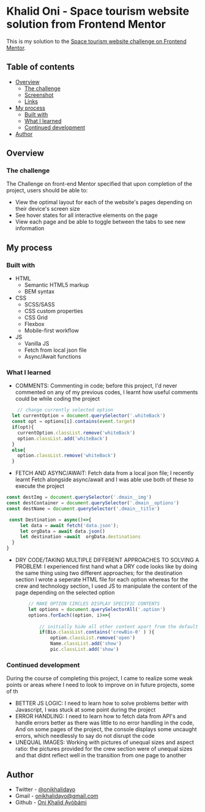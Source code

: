 # Khalid Oni - Space tourism website solution from Frontend Mentor

This is my solution to the [Space tourism website challenge on Frontend Mentor](https://www.frontendmentor.io/challenges/space-tourism-multipage-website-gRWj1URZ3). 

## Table of contents

- [Overview](#overview)
  - [The challenge](#the-challenge)
  - [Screenshot](#screenshot)
  - [Links](#links)
- [My process](#my-process)
  - [Built with](#built-with)
  - [What I learned](#what-i-learned)
  - [Continued development](#continued-development)
- [Author](#author)


## Overview

### The challenge

The Challenge on front-end Mentor specified that  upon completion of the project, users should be able to:

- View the optimal layout for each of the website's pages depending on their device's screen size
- See hover states for all interactive elements on the page
- View each page and be able to toggle between the tabs to see new information


## My process

### Built with
- HTML
  - Semantic HTML5 markup
  - BEM syntax
- CSS
  - SCSS/SASS
  - CSS custom properties
  - CSS Grid
  - Flexbox
  - Mobile-first workflow
- JS
  - Vanilla JS
  - Fetch from local json file
  - Async/Await functions


### What I learned

- COMMENTS: 
  Commenting in code; before this project, I'd never commented on any of my previous codes, I learnt how useful comments could be while coding the project
```js
    // change currently selected option
  let currentOption = document.querySelector('.whiteBack')
  const opt = options[i].contains(event.target)
  if(opt){
    currentOption.classList.remove('whiteBack')
    option.classList.add('whiteBack')
  }
  else{
    option.classList.remove('whiteBack')
  }
```
- FETCH AND ASYNC/AWAIT: 
  Fetch data from a local json file;  I recently learnt Fetch alongside async/await and I was able use both of these to execute the project
```js
const destImg = document.querySelector('.dmain__img')
const destContainer = document.querySelector('.dmain__options')
const destName = document.querySelector('.dmain__title')

 const Destination = async()=>{
     let data = await fetch('data.json');
     let orgData = await data.json()
     let destination =await  orgData.destinations
  }
}
```
- DRY CODE/TAKING MULTIPLE DIFFERENT APPROACHES TO SOLVING A PROBLEM: 
  I experienced first hand what a DRY code looks like by doing the same thing using two different approaches; for the destination section I wrote a seperate HTML file for each option whereas for the crew and technology section, I used JS to manipulate the content of the page depending on the selected option
```js
        // MAKE OPTION CIRCLES DISPLAY SPECIFIC CONTENTS
        let options = document.querySelectorAll('.option')
        options.forEach((option, i)=>{
      
            // initially hide all other content apart from the default commander's info
            if(Bio.classList.contains('crewBio-0' ) ){
                option.classList.remove('open')
                Name.classList.add('show')
                pic.classList.add('show')
```

### Continued development

During the course of completing this project, I came to realize some weak points or areas where I need to look to improve on in future projects, some of th
- BETTER JS LOGIC: 
 I need to learn how to solve problems better with Javascript, I was stuck at some point during the project
- ERROR HANDLING: 
  I need to learn how to fetch data from API's and handle errors better as there was little to no error handling in the code, And on some pages of the project, the console displays some uncaught errors, which needlessly to say do not disrupt the code
- UNEQUAL IMAGES: 
  Working with pictures of unequal sizes and aspect ratio: the pictures provided for the crew section were of unequal sizes and that didnt reflect well in the transition from one page to another


## Author

- Twitter - [@onikhalidayo](https://www.twitter.com/onikhalidayo)
- Gmail - [onikhalidayo@gmail.com](mailto@onikhalidayo)
- Github - [Oni Khalid Ayòbámi](https://github.com/onikhalid)


